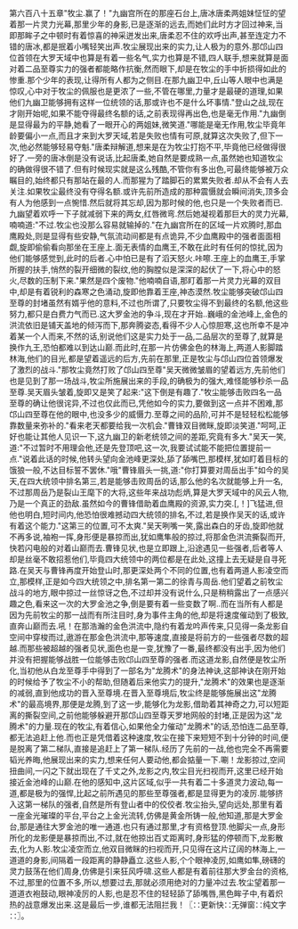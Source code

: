 第六百八十五章"牧尘.赢了！"九幽宫所在的那座石台上,唐冰唐柔两姐妹怔怔的望着那一片灵力光幕,那里少年的身影,已是逐渐的远去,而她们此时方才回过神来,当即那眸子之中顿时有着惊喜的神采迸发出来,唐柔忍不住的欢呼出声,甚至连定力不错的唐冰,都是抿着小嘴轻笑出声.牧尘展现出来的实力,让人极为的意外.那邙山四位首领在大罗天域中也算是有着一些名气,实力也算是不错,四人联手,想来就算是面对着二品至尊实力的强者都能略作抗衡,然而眼下,却是在牧尘的手中折损得如此的惨重.那个少年的表现,让得所有人都为之侧目.在那九幽卫中,丘山等人眼中也满是惊叹,心中对于牧尘的佩服也是更浓了一些,不管在哪里,力量才是最硬的道理,如果他们九幽卫能够拥有这样一位统领的话,那或许也不是什么坏事情."登山之战,现在才刚开始呢,如果不能夺得最终名额的话,之前表现得再出色,也是毫无作用."九幽倒是显得最为的平静,她看了一眼开心的两姐妹,微笑道."哪能是毫无作用,牧尘毕竟年龄要偏小一点,而且才来到大罗天域,若是失败也情有可原,就算这次失败了,但下一次,他必然能够轻易夺魁."唐柔辩解道,想来是在为牧尘打抱不平,毕竟他已经做得很好了.一旁的唐冰倒是没有说话,比起唐柔,她自然是要成熟一点,虽然她也知道牧尘的确做得很不错了.但有时候现实就是这么残酷,不管你有多出色,可最终能够被万众瞩目的,始终都只有那站在最的人.而那猩为了踏脚石的累累失败者.却从不会有人去关注.如果牧尘最终没有夺得名额.或许先前所造成的那种震慑就会瞬间消失,顶多会有人为他感到一点惋惜.然后就将其忘却,因为那时候的他,也只是一个失败者而已.九幽望着欢呼一下子就减弱下来的两女,红唇微弯.然后她凝视着那巨大的灵力光幕,喃喃道:"不过.牧尘也没那么容易就输掉的."在九幽宫所在的区域一片欢腾时,那血鹰殿处,则是显得有些安静,气氛流动间都是有点诡异,不少血鹰殿中的强者面面相觑,旋即偷偷看向那坐在王座上.面无表情的血鹰王,不敢在此时有任何的惊扰,因为他们能够感觉到,此时的后者.心中怕已是有了滔天怒火.咔嚓.王座上的血鹰王,手掌所握的扶手,悄然的裂开细微的裂纹,他的胸膛似是深深的起伏了一下,将心中的怒火,尽数的压制下来."果然是四个废物."他喃喃自语,那盯着那一片灵力光幕的双目中,却是有着锐利的森寒之色涌动,旋即他靠着王座,神态漠然.牧尘能够突破邙山四至尊的封堵虽然有婿乎他的意料,不过也所谓了,只要牧尘得不到最终的名额,他这些努力,都只是白费力气而已.这大罗金池的争斗,现在才开始..巍峨的金池峰上,金色的洪流依旧是铺天盖地的倾泻而下,那奔腾姿态,看得不少人心惊胆寒,这也所幸不是冲着某一个人而来,不然的话,别说他们这是实力处于一品,二品层次的至尊了,就算是换作九王,恐怕都难以到达山巅.而此时,在那一片仿佛金色的林海上,两道人影脚踏林海,他们的目光,都是望着遥远的后方,先前在那里,正是牧尘与邙山四位首领爆发了激烈的战斗."那牧尘竟然打败了邙山四至尊"吴天微微皱眉的望着远方,先前他们也是见到了那一场战斗,牧尘所施展出来的手段,的确极为的强大,难怪能够秒杀一品至尊.吴天眉头皱着,旋即又是笑了起来:"这下倒是有趣了."牧尘能够击败四名一品至尊的确让他很诧异,不过也仅此而已,凭他如今的实力,要做到这一点并不困难,那邙山四至尊在他的眼中,也没多少的威慑力.至尊之间的品阶,可并不是轻轻松松能够靠数量来弥补的."看来老天都要给我一次机会."曹锋双目微眯,旋即淡笑道."呵呵,正好也能让其他人见识一下,这九幽卫的新老统领之间的差距,究竟有多大."吴天一笑,道:"不过暂时不用理会他,还是先登顶吧,这一次,我要试试能不能把位置提前一点."说着此话的时候,他转头望向金池峰更深处,舔了舔嘴巴,那模样,犹如盯着目标的饿狼一般,不达目标誓不罢休."哦"曹锋眉头一挑,道:"你打算要对周岳出手"如今的吴天,在四大统领中排名第三,若是能够击败周岳的话,那么他的名次就能够上升一名,不过那周岳乃是裂山王麾下的大将,这些年来战功彪炳,算是大罗天域中的风云人物,乃是一个真正的劲敌.虽然如今的曹锋借助着血鹰殿的资源,实力突.[,！]飞猛进,但他也明白,短时间内,他恐怕很难撼动四大统领的排名,不过,若是换作吴天的话,或许有着这个能力."这第三的位置,可不太爽."吴天咧嘴一笑,露出森白的牙齿,旋即他就不再多说,袖袍一挥,身形便是暴掠而出,犹如鹰隼般的掠过,将那金色洪流撕裂而开,快若闪电般的对着山巅而去.曹锋见状,也是立即跟上,沿途遇见一些强者,后者等人却是丝毫不敢招惹他们,毕竟四大统领中的两位都是在此处,这撞上去无疑是自寻死路.在吴天与曹锋再度开始登山时,那更深处两个不同的位置,也有着两道人影凌空而立,那模样,正是如今四大统领之中,排名第一第二的徐青与周岳.他们望着之前牧尘战斗的地方,眼中掠过一丝惊讶之色,不过却并没有说什么,只是稍稍露出了一点感兴趣之色,看来这一次的大罗金池之争,倒是要有着一些变数了啊..而在当所有人都是因为先前牧尘的那一战而有所注目时,身为事件主角的他,却是将速度催动到了极致,直奔山巅而去.吼！在那浩瀚的金色洪流中,隐约有着龙吟声传来,只见得一条龙影自空间中穿梭而过,遨游在那金色洪流中,那等速度,直接是将前方的一些强者尽数的超越.而那些被超越的强者见状,面色也是一变,犹豫了一番,最终都没有出手,因为他们并没有把握能够战胜一位能够击败邙山四至尊的强者.而这道龙影,自然便是牧尘所化,当初他从白龙至尊手中得到了一部名为"龙腾术"的身法神诀,这部神诀在刚开始的时候给予了牧尘不小的帮助,但随着后来他实力的提升,"龙腾术"的效果也是逐渐的减弱,直到他成功的晋入至尊境.在晋入至尊境后,牧尘终是能够施展出这"龙腾术"的最高境界,那便是龙腾,到了这一步,能够化为龙影,借助着其神奇之力,可以短距离的撕裂空间,之前他能够躲避开那邙山四至尊天罗地网般的封堵,正是因为这"龙腾术"的力量.现在的牧尘,有着信心,如果他全力催动"龙腾术"的话,恐怕连二品至尊,都无法追赶上他.而也正是凭借着这种速度,牧尘在接下来短短不到十分钟的时间,便是脱离了第二梯队,直接是追赶上了第一梯队.经历了先前的一战,他也完全不再需要韬光养晦,他展现出来的实力,想来任何人要动他,都会掂量一下.唰！龙影掠过,空间扭曲间,一闪之下就出现在了千丈之外,龙影之内,牧尘目光扫视而开,这里已经开始接近金池峰的山巅.在他的感知中,这片区域,似乎一共有着二十多道灵力波动,每一道,都是极为的强悍,比起之前所遇见的那些至尊强者,都是显得更为的凌厉.能够挤入这第一梯队的强者,自然是所有登山者中的佼佼者.牧尘抬头,望向远处,那里有着一座金光璀璨的平台,平台之上金光流转,仿佛是黄金所铸一般,他知道,那是大罗金台,那是通往大罗金池的唯一通道.也只有通过那里,才有资格登顶.他脚尖一点,身形所化的龙影便是暴掠而出,不过,就在他掠出百丈距离时,身形猛的停顿而下,龙影散去,化为人影.牧尘凌空而立,他双目微眯的扫视而开,只见得在这片辽阔的林海上,一道道的身影,间隔着一段距离的静静矗立.这些人影,个个眼神凌厉,如鹰如隼,磅礴的灵力鼓荡在他们周身,仿佛是引来狂风呼啸.这些人都是有着前往那大罗金台的资格,不过,那里的位置不多,所以,想要过去,那就必须用绝对的力量冲过去.牧尘望着那一道道衣袍鼓动,眼神凌厉的人影,也是忍不住的轻轻舔了舔嘴唇,黑色眸子中,有着炽热的战意爆发出来.这是最后一步,谁都无法阻拦我！〖∷更新快∷无弹窗∷纯文字∷〗。
